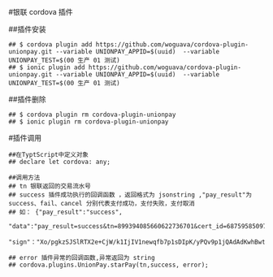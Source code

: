 #银联 cordova 插件
 
##插件安装 

    ## $ cordova plugin add https://github.com/woguava/cordova-plugin-unionpay.git --variable UNIONPAY_APPID=$(uuid)  --variable UNIONPAY_TEST=$(00 生产 01 测试)
    ## $ ionic plugin add https://github.com/woguava/cordova-plugin-unionpay.git --variable UNIONPAY_APPID=$(uuid)  --variable UNIONPAY_TEST=$(00 生产 01 测试)

##插件删除

    ## $ cordova plugin rm cordova-plugin-unionpay
    ## $ ionic plugin rm cordova-plugin-unionpay

#插件调用

    ##在TyptScript中定义对象
    ## declare let cordova: any;

    ##调用方法
    ## tn 银联返回的交易流水号
    ## success 插件成功执行的回调函数 ，返回格式为 jsonstring ,"pay_result"为success、fail、cancel 分别代表支付成功，支付失败，支付取消
    ## 如： {"pay_result":"success",
             "data":"pay_result=success&tn=899394085660622736701&cert_id=68759585097",
             "sign"："Xo/pgkzSJSlRTX2e+CjW/k1IjIV1newqfb7p1sDIpK/yPQv9p1jQAdAdKwhBwtyjO3tkFC6I2aLcTaxLHlYQx6/xw9QE0eumkVqAhypk/VyoDWZXxWske+EcduwEkBTxyIgA0ZsbKlpS1JxsciOc6bT+f36jTLa05ZAKZTVErg9sAG3wMjae1TyKd2511Rvvi+tuihYgOmwuMnKzrqksEyqc69wloqi34qx0YqFolMeqQ1UfoglUhZy6s2s4ChKcxHjAFjp/rU/7iHudjAIGtO7+ySahArmw6ltuIxFWYEvpn5xI3Ceur1d11NBphK62it7kBZ1laxUFI98DzalVFQ=="}
             
    ## error 插件异常的回调函数,异常返回为 string
    ## cordova.plugins.UnionPay.starPay(tn,success, error);

